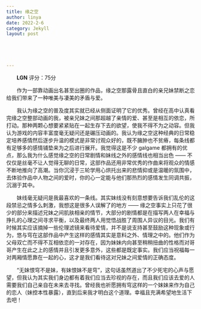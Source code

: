 ```yaml
---
title: 缘之空
author: linya
date: 2022-2-6
category: Jekyll
layout: post





---
```


&ensp;&ensp;&ensp;&ensp;**LGN** 评分：75分

&ensp;&ensp;&ensp;&ensp;作为一部靠动画出名甚至出圈的作品，缘之空那露骨且直白的亲兄妹禁断之恋给我们带来了一种唯美与凄美的矛盾与爱。

&ensp;&ensp;&ensp;&ensp;我认为缘之空的普及度其实就已经从侧面证明了它的优秀。曾经在高中认真看完缘之空整部动画的我，被亲兄妹之间那超越了亲情的爱、甚至是相互的依恋，所打动。那种两颗心想要紧紧贴在一起生存下去的欲望，使我不得不为之动容。但我认为游戏的内容丰富度毫无疑问还是碾压动画的。我认为缘之空这种经典的日常稳定培养感情然后逐步升温的模式是非常讨观众好的，既不臃肿也不贫瘠，每条线都有足够多的感情铺垫来为之后进行展开。我觉得这是不少 galgame 都拥有的优点，那么我为什么感觉缘之空的日常剧情和妹线之外的感情线也相当出色 —— 不仅仅是丝毫不让人觉得无聊的日常，这部作品还用非常优秀的作曲来将观众的情感不断地推向了高潮。当你沉浸于三轮学用心烘托出来的悲情抑或是温暖的氛围中，去体验作品中人物之间的爱时，你的心一定能与他们那热烈的感情发生同调共振，沉溺于其中。

&ensp;&ensp;&ensp;&ensp;妹线毫无疑问是我最喜欢的一条线。其实妹线没有刻意想要告诉我们乱伦的这段禁忌之情多么刺激，我想这是很多人误解了的地方 —— 缘之空事实上只花了很少的部分来描述兄妹之间肌肤相亲的情节，大部分的剧情都是在描写两人在幸福与挣扎的心理之间寻求平衡，以及最终两人用觉悟战胜了周围人异议的目光。我们有时候其实应该摘掉一些伦理滤镜来看待爱情，并不是说支持甚至鼓励这种现象或行为，悠与穹在这部作品中产生这样的感情其实是意料之外、情理之中的。他们作为父母双亡而不得不互相依恋的一对存在，因为妹妹内向甚至稍稍扭曲的性格而对哥哥产生在此之上的感情并且引发更多意外，这些都是既定事实。我们应当祝福每一对两厢情愿靠在一起的心，这才是我们看待这对兄妹之间爱情的正确态度。

&ensp;&ensp;&ensp;&ensp;“无妹恨穹不是妹，有妹恨妹不是穹”，这句话虽然道出了不少死宅的心声与愿望，但我认为其实我们身边都有着我们应当去珍视的存在，而且我们应该去爱的人需要我们自己亲自在未来去寻找。曾经我也祈愿拥有穹这样的一个妹妹来作为自己的恋人（妹控本性暴露），直到后来我才明白这个道理。幸福且充满希望地生活下去吧！
